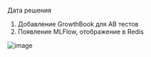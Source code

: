 Дата решения

1. Добавление GrowthBook для AB тестов
2. Появление MLFlow, отображение в Redis

![image](https://github.com/user-attachments/assets/4c291531-d656-4d61-871a-904dd13f8324)
